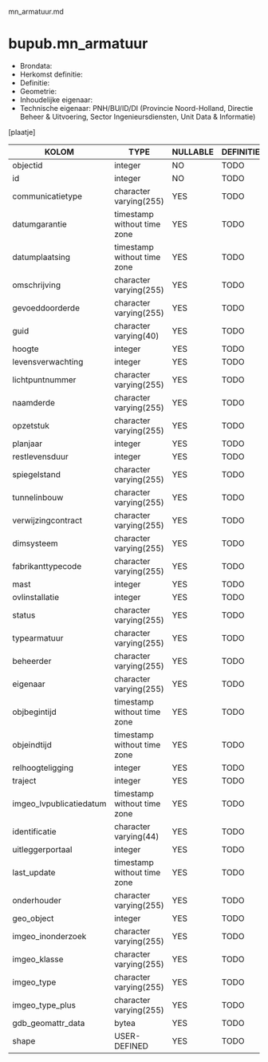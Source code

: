 mn_armatuur.md

# bupub.mn_armatuur


* Brondata: 
* Herkomst definitie: 
* Definitie: 
* Geometrie: 
* Inhoudelijke eigenaar: 
* Technische eigenaar: PNH/BU/ID/DI (Provincie Noord-Holland, Directie Beheer & Uitvoering, Sector Ingenieursdiensten, Unit Data & Informatie)

[plaatje]


|KOLOM                            |TYPE                       |NULLABLE|DEFINITIE|
|------                           |----                       |-----   |-----    |
|objectid                         |integer                    |NO      |TODO|
|id                               |integer                    |NO      |TODO|
|communicatietype                 |character varying(255)     |YES     |TODO|
|datumgarantie                    |timestamp without time zone|YES     |TODO|
|datumplaatsing                   |timestamp without time zone|YES     |TODO|
|omschrijving                     |character varying(255)     |YES     |TODO|
|gevoeddoorderde                  |character varying(255)     |YES     |TODO|
|guid                             |character varying(40)      |YES     |TODO|
|hoogte                           |integer                    |YES     |TODO|
|levensverwachting                |integer                    |YES     |TODO|
|lichtpuntnummer                  |character varying(255)     |YES     |TODO|
|naamderde                        |character varying(255)     |YES     |TODO|
|opzetstuk                        |character varying(255)     |YES     |TODO|
|planjaar                         |integer                    |YES     |TODO|
|restlevensduur                   |integer                    |YES     |TODO|
|spiegelstand                     |character varying(255)     |YES     |TODO|
|tunnelinbouw                     |character varying(255)     |YES     |TODO|
|verwijzingcontract               |character varying(255)     |YES     |TODO|
|dimsysteem                       |character varying(255)     |YES     |TODO|
|fabrikanttypecode                |character varying(255)     |YES     |TODO|
|mast                             |integer                    |YES     |TODO|
|ovlinstallatie                   |integer                    |YES     |TODO|
|status                           |character varying(255)     |YES     |TODO|
|typearmatuur                     |character varying(255)     |YES     |TODO|
|beheerder                        |character varying(255)     |YES     |TODO|
|eigenaar                         |character varying(255)     |YES     |TODO|
|objbegintijd                     |timestamp without time zone|YES     |TODO|
|objeindtijd                      |timestamp without time zone|YES     |TODO|
|relhoogteligging                 |integer                    |YES     |TODO|
|traject                          |integer                    |YES     |TODO|
|imgeo_lvpublicatiedatum          |timestamp without time zone|YES     |TODO|
|identificatie                    |character varying(44)      |YES     |TODO|
|uitleggerportaal                 |integer                    |YES     |TODO|
|last_update                      |timestamp without time zone|YES     |TODO|
|onderhouder                      |character varying(255)     |YES     |TODO|
|geo_object                       |integer                    |YES     |TODO|
|imgeo_inonderzoek                |character varying(255)     |YES     |TODO|
|imgeo_klasse                     |character varying(255)     |YES     |TODO|
|imgeo_type                       |character varying(255)     |YES     |TODO|
|imgeo_type_plus                  |character varying(255)     |YES     |TODO|
|gdb_geomattr_data                |bytea                      |YES     |TODO|
|shape                            |USER-DEFINED               |YES     |TODO|
